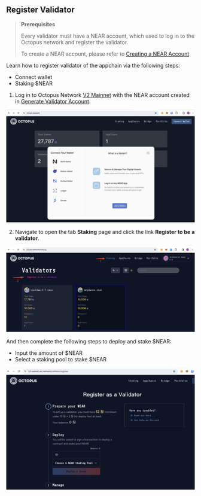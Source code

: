 ## Register Validator

> **Prerequisites**
>
> Every validator must have a NEAR account, which used to log in to the Octopus network and register the validator.
>
> To create a NEAR account, please refer to [Creating a NEAR Account](https://docs.near.org/concepts/basics/accounts/creating-accounts)

Learn how to register validator of the appchain via the following steps:

* Connect wallet
* Staking $NEAR

1. Log in to Octopus Network [V2 Mainnet](https://v2.oct.network/) with the NEAR account created in [Generate Validator Account](./validator-generate-keys.md).

![Connect wallet](../../images/maintain/v2/v2_connect_wallet.jpg)

2. Navigate to open the tab **Staking** page and click the link **Register to be a validator**.

![Staking page](../../images/maintain/v2/v2_validator_register.jpg)

And then complete the following steps to deploy and stake $NEAR:

* Input the amount of $NEAR
* Select a staking pool to stake $NEAR

![Staking $NEAR](../../images/maintain/v2/v2_validator_deploy_stake.jpg)
